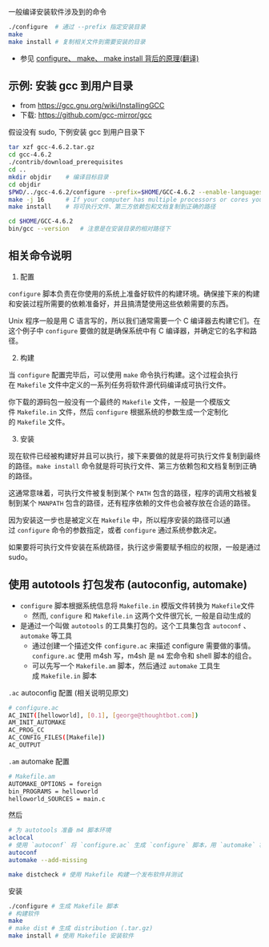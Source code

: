 
一般编译安装软件涉及到的命令

```sh
./configure  # 通过 --prefix 指定安装目录
make
make install # 复制相关文件到需要安装的目录
```

- 参见 [configure、 make、 make install 背后的原理(翻译)](https://zhuanlan.zhihu.com/p/77813702)

## 示例: 安装 gcc 到用户目录

- from <https://gcc.gnu.org/wiki/InstallingGCC>
- 下载: <https://github.com/gcc-mirror/gcc>

假设没有 sudo, 下例安装 gcc 到用户目录下

```sh
tar xzf gcc-4.6.2.tar.gz
cd gcc-4.6.2
./contrib/download_prerequisites
cd ..
mkdir objdir    # 编译目标目录
cd objdir
$PWD/../gcc-4.6.2/configure --prefix=$HOME/GCC-4.6.2 --enable-languages=c,c++,fortran,go
make -j 16      # If your computer has multiple processors or cores you can speed it up by building in parallel using make -j 2 (or a higher number for more parallelism).
make install    # 将可执行文件、第三方依赖包和文档复制到正确的路径

cd $HOME/GCC-4.6.2
bin/gcc --version   # 注意是在安装目录的相对路径下
```

## 相关命令说明

1. 配置

`configure` 脚本负责在你使用的系统上准备好软件的构建环境。确保接下来的构建和安装过程所需要的依赖准备好，并且搞清楚使用这些依赖需要的东西。

Unix 程序一般是用 C 语言写的，所以我们通常需要一个 C 编译器去构建它们。在这个例子中 `configure` 要做的就是确保系统中有 C 编译器，并确定它的名字和路径。

2. 构建

当 `configure` 配置完毕后，可以使用 `make` 命令执行构建。这个过程会执行在 `Makefile` 文件中定义的一系列任务将软件源代码编译成可执行文件。

你下载的源码包一般没有一个最终的 `Makefile` 文件，一般是一个模版文件 `Makefile.in` 文件，然后 `configure` 根据系统的参数生成一个定制化的 `Makefile` 文件。

3. 安装

现在软件已经被构建好并且可以执行，接下来要做的就是将可执行文件复制到最终的路径。`make install` 命令就是将可执行文件、第三方依赖包和文档复制到正确的路径。

这通常意味着，可执行文件被复制到某个 `PATH` 包含的路径，程序的调用文档被复制到某个 `MANPATH` 包含的路径，还有程序依赖的文件也会被存放在合适的路径。

因为安装这一步也是被定义在 `Makefile` 中，所以程序安装的路径可以通过 `configure` 命令的参数指定，或者 `configure` 通过系统参数决定。

如果要将可执行文件安装在系统路径，执行这步需要赋予相应的权限，一般是通过 sudo。

## 使用 autotools 打包发布 (autoconfig, automake)

- `configure` 脚本根据系统信息将 `Makefile.in` 模版文件转换为 `Makefile`文件
    - 然而, `configure` 和 `Makefile.in` 这两个文件很冗长, 一般是自动生成的
- 是通过一个叫做 `autotools` 的工具集打包的。这个工具集包含 `autoconf` 、`automake` 等工具
    - 通过创建一个描述文件 `configure.ac` 来描述 configure 需要做的事情。`configure.ac` 使用 m4sh 写，m4sh 是 `m4` 宏命令和 shell 脚本的组合。
    - 可以先写一个 `Makefile.am` 脚本，然后通过 `automake` 工具生成 `Makefile.in` 脚本

`.ac` autoconfig 配置 (相关说明见原文)

```sh
# configure.ac
AC_INIT([helloworld], [0.1], [george@thoughtbot.com])
AM_INIT_AUTOMAKE
AC_PROG_CC
AC_CONFIG_FILES([Makefile])
AC_OUTPUT
```

`.am` automake 配置

```sh
# Makefile.am
AUTOMAKE_OPTIONS = foreign
bin_PROGRAMS = helloworld
helloworld_SOURCES = main.c
```

然后

```sh
# 为 autotools 准备 m4 脚本环境
aclocal
# 使用 `autoconf` 将 `configure.ac` 生成 `configure` 脚本，用 `automake` 将 `Makefile.am` 生成为 `Makefile.in` 脚本
autoconf
automake --add-missing

make distcheck # 使用 Makefile 构建一个发布软件并测试
```

安装

```sh
./configure # 生成 Makefile 脚本
# 构建软件
make
# make dist # 生成 distribution (.tar.gz)
make install # 使用 Makefile 安装软件
```


